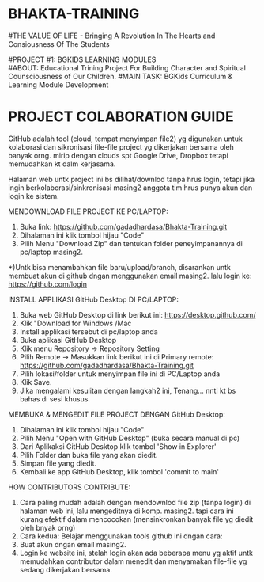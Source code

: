 # BHAKTA-TRAINING 
#THE VALUE OF LIFE - 
Bringing A Revolution In The Hearts and Consiousness Of The Students


#PROJECT #1: BGKIDS LEARNING MODULES  
#ABOUT: Educational Trining Project For Building Character and Spiritual Counsciousness of Our Children.
#MAIN TASK: BGKids Curriculum & Learning Module Development

PROJECT COLABORATION GUIDE
==========================
GitHub adalah tool (cloud, tempat menyimpan file2) yg digunakan untuk kolaborasi dan sikronisasi file-file project yg dikerjakan bersama oleh banyak orng. mirip dengan clouds spt Google Drive, Dropbox tetapi memudahkan kt dalm kerjasama. 

Halaman web untk project ini bs dilihat/downlod tanpa hrus login, tetapi jika ingin berkolaborasi/sinkronisasi masing2 anggota tim hrus punya akun dan login ke sistem.

MENDOWNLOAD FILE PROJECT KE PC/LAPTOP:
1. Buka link: https://github.com/gadadhardasa/Bhakta-Training.git
2. Dihalaman ini klik tombol hijau "Code" 
3. Pilih Menu "Download Zip" dan tentukan folder peneyimpanannya di pc/laptop masing2. 

*)Untk bisa menambahkan file baru/upload/branch, disarankan untk membuat akun di github dngan menggunakan email masing2. lalu login ke: https://github.com/login
 
INSTALL APPLIKASI GitHub Desktop DI PC/LAPTOP:
1. Buka web GitHub Desktop di link berikut ini: https://desktop.github.com/
2. Klik "Download for Windows /Mac
3. Install applikasi tersebut di pc/laptop anda 
4. Buka aplikasi GitHub Desktop
5. Klik menu Repository -> Repository Setting
6. Pilih Remote -> Masukkan link berikut ini di Primary remote: https://github.com/gadadhardasa/Bhakta-Training.git
7. Pilih lokasi/folder untuk menyimpan file ini di PC/Laptop anda
8. Klik Save.
9. Jika mengalami kesulitan dengan langkah2 ini, Tenang... nnti kt bs bahas di sesi khusus. 


MEMBUKA & MENGEDIT FILE PROJECT DENGAN GitHub Desktop:
1. Dihalaman ini klik tombol hijau "Code" 
2. Pilih Menu "Open with GitHub Desktop" (buka secara manual di pc)
3. Dari Aplikaksi GitHub Desktop klik tombol 'Show in Explorer'
4. Pilih Folder dan buka file yang akan diedit. 
5. Simpan file yang diedit.
6. Kembali ke app GitHub Desktop, klik tombol 'commit to main'

HOW CONTRIBUTORS CONTRIBUTE:
1. Cara paling mudah adalah dengan mendownlod file zip (tanpa login) di halaman web ini, lalu mengeditnya di komp. masing2. tapi cara ini kurang efektif dalam mencocokan (mensinkronkan banyak file yg diedit oleh bnyak orng)
2. Cara kedua: Belajar menggunakan tools github ini dngan cara:
3. Buat akun dngan email masing2.
4. Login ke website ini, stelah login akan ada beberapa menu yg aktif untk memudahkan contributor dalam menedit dan menyamakan file-file yg sedang dikerjakan bersama.

